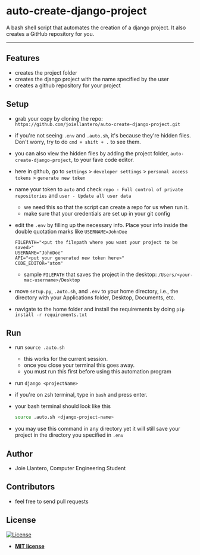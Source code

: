 # auto-create-django-project

A bash shell script that automates the creation of a django project. It also creates a GitHub repository for you.

---
## Features
- creates the project folder
- creates the django project with the name specified by the user
- creates a github repository for your project

## Setup
- grab your copy by cloning the repo: `https://github.com/joiellantero/auto-create-django-project.git`

- if you're not seeing `.env` and `.auto.sh`, it's because they're hidden files. Don't worry, try to do `cmd + shift + .` to see them.

- you can also view the hidden files by adding the project folder, `auto-create-django-project`, to your fave code editor.

- here in github, go to `settings` > `developer settings` > `personal access tokens` > `generate new token`

- name your token to `auto` and check `repo - Full control of private repositories` and `user - Update all user data`
  - we need this so that the script can create a repo for us when run it.
  - make sure that your credentials are set up in your git config

- edit the `.env` by filling up the necessary info. Place your info inside the double quotation marks like `USERNAME=JohnDoe`

  ```plaintext
  FILEPATH="<put the filepath where you want your project to be saved>"
  USERNAME="JohnDoe"
  API="<put your generated new token here>"
  CODE_EDITOR="atom"
  ```
  - sample `FILEPATH` that saves the project in the desktop:  `/Users/<your-mac-username>/Desktop`

- move `setup.py`, `.auto.sh`, and `.env` to your home directory, i.e., the directory with your Applications folder, Desktop, Documents, etc.

- navigate to the home folder and install the requirements by doing `pip install -r requirements.txt`

## Run

- run `source .auto.sh`
  - this works for the current session.
  - once you close your terminal this goes away.
  - you must run this first before using this automation program

- run `django <projectName>`

- if you're on zsh terminal, type in `bash` and press enter.

- your bash terminal should look like this

  ```bash
  source .auto.sh <django-project-name>
  ```

- you may use this command in any directory yet it will still save your project in the directory you specified in `.env`

## Author

- Joie Llantero, Computer Engineering Student

## Contributors

- feel free to send pull requests

## License

[![License](http://img.shields.io/:license-mit-blue.svg?style=flat-square)](http://badges.mit-license.org)

- **[MIT license](http://opensource.org/licenses/mit-license.php)**
